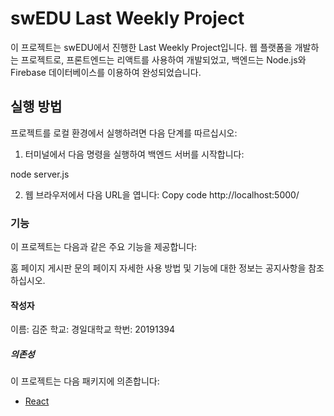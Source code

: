 # swEDU Last Weekly Project

이 프로젝트는 swEDU에서 진행한 Last Weekly Project입니다. 웹 플랫폼을 개발하는 프로젝트로, 프론트엔드는 리액트를 사용하여 개발되었고, 백엔드는 Node.js와 Firebase 데이터베이스를 이용하여 완성되었습니다.

## 실행 방법

프로젝트를 로컬 환경에서 실행하려면 다음 단계를 따르십시오:

1. 터미널에서 다음 명령을 실행하여 백엔드 서버를 시작합니다:

node server.js

2. 웹 브라우저에서 다음 URL을 엽니다:
Copy code
http://localhost:5000/


### 기능

이 프로젝트는 다음과 같은 주요 기능을 제공합니다:

홈 페이지
게시판
문의 페이지
자세한 사용 방법 및 기능에 대한 정보는 공지사항을 참조하십시오.

#### 작성자

이름: 김준
학교: 경일대학교
학번: 20191394

##### 의존성

이 프로젝트는 다음 패키지에 의존합니다:

- [React](https://reactjs.org/)